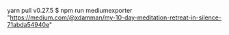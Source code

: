 yarn pull v0.27.5
$ npm run mediumexporter "https://medium.com/@xdamman/my-10-day-meditation-retreat-in-silence-71abda54940e"
